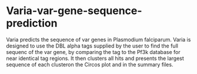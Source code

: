 # Varia-var-gene-sequence-prediction
Varia predicts the sequence of var genes in Plasmodium falciparum. Varia is designed to use the DBL alpha tags supplied by the user to find the full sequenc of the var gene, by comparing the tag to the Pf3k database for near identical tag regions. It then clusters all hits and presents the largest sequence of each clusteron the Circos plot and in the summary files.
